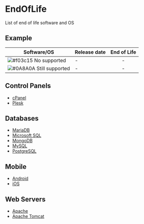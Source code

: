 # EndOfLife
List of end of life software and OS


## Example
| Software/OS | Release date | End of Life |
| ------ | ------ | :------: |
| ![#f03c15](https://placehold.it/15/f03c15/000000?text=+) No supported | - | - |
| ![#0A8A0A](https://placehold.it/15/0A8A0A/000000?text=+) Still supported | - | - |


## Control Panels
- [cPanel](https://github.com/matthernet/EndOfLife/blob/main/ControlPanels.md#cpanel)
- [Plesk](https://github.com/matthernet/EndOfLife/blob/main/ControlPanels.md#plesk)

## Databases
- [MariaDB](https://github.com/matthernet/EndOfLife/blob/main/Databases.md#mariadb)
- [Microsoft SQL](https://github.com/matthernet/EndOfLife/blob/main/Databases.md#microsoft-sql)
- [MongoDB](https://github.com/matthernet/EndOfLife/blob/main/Databases.md#mongodb)
- [MySQL](https://github.com/matthernet/EndOfLife/blob/main/Databases.md#mongodb)
- [PostgreSQL](https://github.com/matthernet/EndOfLife/blob/main/Databases.md#postgresql)

## Mobile
- [Android](https://github.com/matthernet/EndOfLife/blob/main/Mobile.md#android)
- [iOS](https://github.com/matthernet/EndOfLife/blob/main/Mobile.md#ios)


## Web Servers
- [Apache](https://github.com/matthernet/EndOfLife/blob/main/WebServers.md#apache)
- [Apache Tomcat](https://github.com/matthernet/EndOfLife/blob/main/WebServers.md#apache-tomcat)
